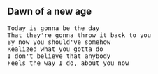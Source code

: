 ## Dawn of a new age

<pre>
Today is gonna be the day
That they're gonna throw it back to you
By now you should've somehow
Realized what you gotta do
I don't believe that anybody
Feels the way I do, about you now
</pre>
